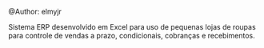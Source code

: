 @Author: elmyjr

Sistema ERP desenvolvido em Excel para uso de pequenas lojas de roupas para controle de vendas a prazo, condicionais, cobranças e recebimentos.